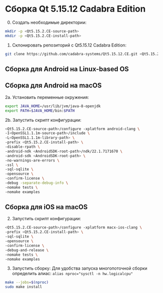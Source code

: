 # Сборка Qt 5.15.12 Cadabra Edition

0. Создать необходимые директории:
```bash
mkdir -p <Qt5.15.2.CE-source-path>
mkdir -p <Qt5.15.2.CE-install-path>
```

1. Склонировать репозиторий с Qt5.15.12 Cadabra Edition:
```bash
git clone https://github.com/cadabra-systems/Qt5.15.12.CE.git <Qt5.15.2.CE-source-path>
```

## Сборка для Android на Linux-based OS

## Сборка для Android на macOS
2a. Установить переменные окружения:
```bash
export JAVA_HOME=/usr/lib/jvm/java-8-openjdk
export PATH=$JAVA_HOME/bin:$PATH
```

2b. Запустить скрипт конфигурации:
```bash
<Qt5.15.2.CE-source-path>/configure -xplatform android-clang \
-I<OpenSSL1.1.1m-source-path>/include \
-L<OpenSSL1.1.1m-library-path> \
-prefix <Qt5.15.2.CE-install-path> \
-disable-rpath \
-android-ndk <AndroidSDK-root-path>/ndk/22.1.7171670 \
-android-sdk <AndroidSDK-root-path> \
-no-warnings-are-errors \
-ssl \
-sql-sqlite \
-opensource \
-confirm-license \
-debug -separate-debug-info \
-nomake tests \
-nomake examples
```

## Сборка для iOS на macOS
2. Запустить скрипт конфигурации:
```bash
<Qt5.15.2.CE-source-path>/configure -xplatform macx-ios-clang \
-prefix <Qt5.15.2.CE-install-path> \
-sql-sqlite \
-opensource \
-confirm-license \
-debug-and-release \
-nomake tests \
-nomake examples
```
    
3. Запустить сборку:
Для удобства запуска многопоточной сборки определить алиас: `alias nproc="sysctl -n hw.logicalcpu"`
```bash
make --jobs=$(nproc)
sudo make install
```